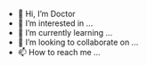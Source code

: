 - 👋 Hi, I’m Doctor
- 👀 I’m interested in ...
- 🌱 I’m currently learning ...
- 💞️ I’m looking to collaborate on ...
- 📫 How to reach me ...
